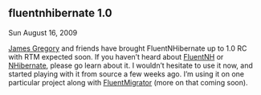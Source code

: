 
fluentnhibernate 1.0
--------------------

Sun August 16, 2009

[James
Gregory](http://blog.jagregory.com/2009/08/16/fluent-nhibernate-10rc/)
and friends have brought FluentNHibernate up to 1.0 RC with RTM expected
soon. If you haven’t heard about
[FluentNH](http://fluentnhibernate.org/) or
[NHibernate](https://www.hibernate.org/343.html), please go learn about
it. I wouldn’t hesitate to use it now, and started playing with it from
source a few weeks ago. I’m using it on one particular project along
with [FluentMigrator](http://code.google.com/p/fluentmigrator/) (more on
that coming soon).
